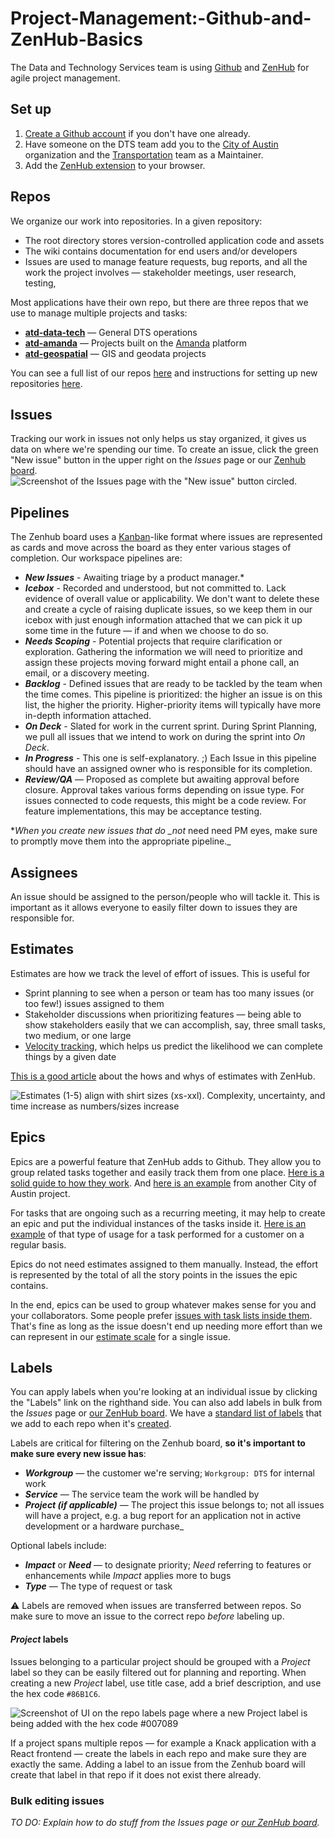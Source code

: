 # Project-Management:-Github-and-ZenHub-Basics

The Data and Technology Services team is using [Github](https://github.com/) and [ZenHub](https://www.zenhub.com/) for agile project management.

## Set up

1. [Create a Github account](https://github.com/join) if you don't have one already. 
2. Have someone on the DTS team add you to the [City of Austin](https://github.com/cityofaustin) organization and the [Transportation](https://github.com/orgs/cityofaustin/teams/transportation) team as a Maintainer. 
3. Add the [ZenHub extension](https://www.zenhub.com/extension) to your browser. 

## Repos

We organize our work into repositories. In a given repository:

* The root directory stores version-controlled application code and assets
* The wiki contains documentation for end users and/or developers
* Issues are used to manage feature requests, bug reports, and all the work the project involves — stakeholder meetings, user research, testing, 

Most applications have their own repo, but there are three repos that we use to manage multiple projects and tasks:

* [**atd-data-tech**](https://github.com/cityofaustin/atd-data-tech) — General DTS operations
* [**atd-amanda**](https://github.com/cityofaustin/atd-amanda) — Projects built on the [Amanda](https://github.com/cityofaustin/atd-amanda/wiki) platform
* [**atd-geospatial**](https://github.com/cityofaustin/atd-geospatial) — GIS and geodata projects

You can see a full list of our repos [here](https://github.com/orgs/cityofaustin/teams/transportation/repositories) and instructions for setting up new repositories [here](project-management:-github-and-zenhub-basics.md).

## Issues

Tracking our work in issues not only helps us stay organized, it gives us data on where we're spending our time. To create an issue, click the green "New issue" button in the upper right on the _Issues_ page or our [Zenhub board](https://github.com/cityofaustin/atd-data-tech/blob/master/.github/settings.yml#workspaces/data--tech-services-5caf7dc6ecad11531cc418ef/board). ![Screenshot of the Issues page with the &quot;New issue&quot; button circled. ](https://github.com/cityofaustin/atd-data-tech/blob/master/images/Create-new-issue.png?raw=true)

## Pipelines

The Zenhub board uses a [Kanban](https://en.wikipedia.org/wiki/Kanban_board)-like format where issues are represented as cards and move across the board as they enter various stages of completion. Our workspace pipelines are:

* _**New Issues**_ - Awaiting triage by a product manager.\* 
* _**Icebox**_ - Recorded and understood, but not committed to. Lack evidence of overall value or applicability. We don't want to delete these and create a cycle of raising duplicate issues, so we keep them in our icebox with just enough information attached that we can pick it up some time in the future — if and when we choose to do so.
* _**Needs Scoping**_ - Potential projects that require clarification or exploration. Gathering the information we will need to prioritize and assign these projects moving forward might entail a phone call, an email, or a discovery meeting.
* _**Backlog**_ - Defined issues that are ready to be tackled by the team when the time comes. This pipeline is prioritized: the higher an issue is on this list, the higher the priority. Higher-priority items will typically have more in-depth information attached. 
* _**On Deck**_ - Slated for work in the current sprint. During Sprint Planning, we pull all issues that we intend to work on during the sprint into _On Deck_. 
* _**In Progress**_ - This one is self-explanatory. ;\) Each Issue in this pipeline should have an assigned owner who is responsible for its completion. 
* _**Review/QA**_ — Proposed as complete but awaiting approval before closure. Approval takes various forms depending on issue type. For issues connected to code requests, this might be a code review. For feature implementations, this may be acceptance testing. 

\*_When you create new issues that do \_not_ need need PM eyes, make sure to promptly move them into the appropriate pipeline.\_

## Assignees

An issue should be assigned to the person/people who will tackle it. This is important as it allows everyone to easily filter down to issues they are responsible for.

## Estimates

Estimates are how we track the level of effort of issues. This is useful for

* Sprint planning to see when a person or team has too many issues \(or too few!\) issues assigned to them
* Stakeholder discussions when prioritizing features — being able to show stakeholders easily that we can accomplish, say, three small tasks, two medium, or one large 
* [Velocity tracking](https://www.zenhub.com/blog/track-your-speed-of-work-with-agile-velocity-charts/), which helps us predict the likelihood we can complete things by a given date

[This is a good article](https://help.zenhub.com/support/solutions/articles/43000010347-estimate-work-using-story-points) about the hows and whys of estimates with ZenHub.

![Estimates \(1-5\) align with shirt sizes \(xs-xxl\). Complexity, uncertainty, and time increase as numbers/sizes increase](https://github.com/cityofaustin/atd-data-tech/blob/master/images/Relative-estimates.png)

## Epics

Epics are a powerful feature that ZenHub adds to Github. They allow you to group related tasks together and easily track them from one place. [Here is a solid guide to how they work](https://www.zenhub.com/blog/working-with-epics-in-github/). And [here is an example](https://github.com/cityofaustin/techstack/issues/1215) from another City of Austin project.

For tasks that are ongoing such as a recurring meeting, it may help to create an epic and put the individual instances of the tasks inside it. [Here is an example](https://github.com/cityofaustin/atd-geospatial/issues/4) of that type of usage for a task performed for a customer on a regular basis.

Epics do not need estimates assigned to them manually. Instead, the effort is represented by the total of all the story points in the issues the epic contains.

In the end, epics can be used to group whatever makes sense for you and your collaborators. Some people prefer [issues with task lists inside them](https://github.com/cityofaustin/techstack/issues/616). That's fine as long as the issue doesn't end up needing more effort than we can represent in our [estimate scale](https://github.com/cityofaustin/atd-data-tech/wiki/Project-Management:-Github-and-ZenHub-Basics#estimates) for a single issue.

## Labels

You can apply labels when you're looking at an individual issue by clicking the "Labels" link on the righthand side. You can also add labels in bulk from the _Issues_ page or [our ZenHub board](https://github.com/cityofaustin/atd-data-tech#workspaces/data--tech-services-5caf7dc6ecad11531cc418ef/board). We have a [standard list of labels](https://github.com/cityofaustin/atd-data-tech/wiki/Project-Management:-Standard-Github-Labels) that we add to each repo when it's [created](https://github.com/cityofaustin/atd-data-tech/wiki/Project-Management:-Creating-a-Repository).

Labels are critical for filtering on the Zenhub board, **so it's important to make sure every new issue has**:

* _**Workgroup**_ — the customer we're serving; `Workgroup: DTS` for internal work
* _**Service**_ — The service team the work will be handled by
* _**Project \(if applicable\)**_ — The project this issue belongs to; not all issues will have a project, e.g. a bug report for an application not in active development or a hardware purchase\_ 

Optional labels include:

* _**Impact**_ or _**Need**_ — to designate priority; _Need_ referring to features or enhancements while _Impact_ applies more to bugs 
* _**Type**_ — The type of request or task 

⚠️ Labels are removed when issues are transferred between repos. So make sure to move an issue to the correct repo _before_ labeling up.

#### _Project_ labels

Issues belonging to a particular project should be grouped with a _Project_ label so they can be easily filtered out for planning and reporting. When creating a new _Project_ label, use title case, add a brief description, and use the hex code `#86B1C6`.

![Screenshot of UI on the repo labels page where a new Project label is being added with the hex code \#007089](https://github.com/cityofaustin/atd-data-tech/blob/master/images/Create-project-Github-label.png?raw=true?raw=true)

If a project spans multiple repos — for example a Knack application with a React frontend — create the labels in each repo and make sure they are exactly the same. Adding a label to an issue from the Zenhub board will create that label in that repo if it does not exist there already.

### Bulk editing issues

_TO DO: Explain how to do stuff from the Issues page or_ [_our ZenHub board_](https://github.com/cityofaustin/atd-data-tech#workspaces/data--tech-services-5caf7dc6ecad11531cc418ef/board)_._

